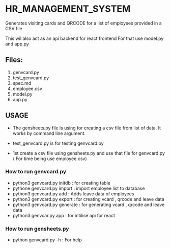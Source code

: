# HR_MANAGEMENT_SYSTEM

Generates visiting cards and QRCODE for a list of employees provided in a CSV
file

This wil also act as an api backend for react frontend
For that use model.py and app.py

## Files:

1. genvcard.py
2. test_genvcard.py
3. spec.md
4. employee.csv
5. model.py
6. app.py

## USAGE

* The gensheets.py file is using for creating a csv file from list of data.
It works by command line argument.

* test_genvcard.py is for testing genvcard.py

* 1st create a csv file using gensheets.py and use that file for genvcard.py
  ( For time being use employee.csv)

### How to run genvcard.py

* python3 genvcard.py initdb : for creating table
* pythone genvcard.py import : import employee list to database
* python3 genvcard.py add : Adds leave data of employees
* python3 genvcard.py export : for creating vcard , qrcode and leave data
* python3 genvcard.py generate : for generating vcard , qrcode and leave data
* python3 genvcar.py app : for intilise api for react

### How to run gensheets.py

* python genvcard.py  -h  : For help





